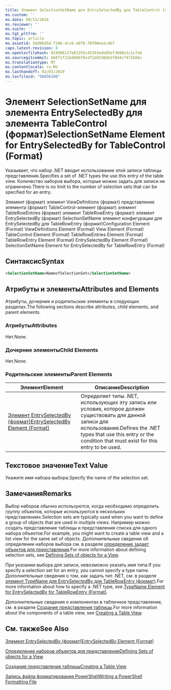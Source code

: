```yaml
---
title: Элемент SelectionSetName для EntrySelectedBy для TableControl (формат) | Документация Майкрософт
ms.custom: ''
ms.date: 09/13/2016
ms.reviewer: ''
ms.suite: ''
ms.tgt_pltfrm: ''
ms.topic: article
ms.assetid: 5dd0bd5d-f206-4cc6-a0f8-70700ee2c4b7
caps.latest.revision: 8
ms.openlocfilehash: 819906127e81355c45103ede85ef3608e1c1cfeb
ms.sourcegitcommit: b6871f21bd666f9cd71dd336bb3f844cf472b56c
ms.translationtype: MT
ms.contentlocale: ru-RU
ms.lasthandoff: 02/03/2019
ms.locfileid: "56856100"
---
```

# <a name="selectionsetname-element-for-entryselectedby-for-tablecontrol-format"></a><span data-ttu-id="c0bfd-102">Элемент SelectionSetName для элемента EntrySelectedBy для элемента TableControl (формат)</span><span class="sxs-lookup"><span data-stu-id="c0bfd-102">SelectionSetName Element for EntrySelectedBy for TableControl (Format)</span></span>

<span data-ttu-id="c0bfd-103">Указывает, что набор .NET вводит использование этой записи таблицы представления.</span><span class="sxs-lookup"><span data-stu-id="c0bfd-103">Specifies a set of .NET types the use this entry of the table view.</span></span> <span data-ttu-id="c0bfd-104">Количество наборов выбора, которые можно задать для записи не ограничено.</span><span class="sxs-lookup"><span data-stu-id="c0bfd-104">There is no limit to the number of selection sets that can be specified for an entry.</span></span>

<span data-ttu-id="c0bfd-105">Элемент (формат) элемент ViewDefinitions (формат) представление элемента (формат) TableControl-элемент (формат) элемент TableRowEntries (формат) элемент TableRowEntry (формат) элемент EntrySelectedBy (формат) SelectionSetName элемент конфигурации для EntrySelectedBy для TableRowEntry (формат)</span><span class="sxs-lookup"><span data-stu-id="c0bfd-105">Configuration Element (Format) ViewDefinitions Element (Format) View Element (Format) TableControl Element (Format) TableRowEntries Element (Format) TableRowEntry Element (Format) EntrySelectedBy Element (Format) SelectionSetName Element for EntrySelectedBy for TableRowEntry (Format)</span></span>

## <a name="syntax"></a><span data-ttu-id="c0bfd-106">Синтаксис</span><span class="sxs-lookup"><span data-stu-id="c0bfd-106">Syntax</span></span>

```xml
<SelectionSetName>NameofSelectionSet</SelectionSetName>
```

## <a name="attributes-and-elements"></a><span data-ttu-id="c0bfd-107">Атрибуты и элементы</span><span class="sxs-lookup"><span data-stu-id="c0bfd-107">Attributes and Elements</span></span>

<span data-ttu-id="c0bfd-108">Атрибуты, дочерние и родительские элементы в следующих разделах.</span><span class="sxs-lookup"><span data-stu-id="c0bfd-108">The following sections describe attributes, child elements, and parent elements.</span></span>

### <a name="attributes"></a><span data-ttu-id="c0bfd-109">Атрибуты</span><span class="sxs-lookup"><span data-stu-id="c0bfd-109">Attributes</span></span>

<span data-ttu-id="c0bfd-110">Нет.</span><span class="sxs-lookup"><span data-stu-id="c0bfd-110">None.</span></span>

### <a name="child-elements"></a><span data-ttu-id="c0bfd-111">Дочерние элементы</span><span class="sxs-lookup"><span data-stu-id="c0bfd-111">Child Elements</span></span>

<span data-ttu-id="c0bfd-112">Нет.</span><span class="sxs-lookup"><span data-stu-id="c0bfd-112">None.</span></span>

### <a name="parent-elements"></a><span data-ttu-id="c0bfd-113">Родительские элементы</span><span class="sxs-lookup"><span data-stu-id="c0bfd-113">Parent Elements</span></span>

|<span data-ttu-id="c0bfd-114">Элемент</span><span class="sxs-lookup"><span data-stu-id="c0bfd-114">Element</span></span>|<span data-ttu-id="c0bfd-115">Описание</span><span class="sxs-lookup"><span data-stu-id="c0bfd-115">Description</span></span>|
|-------------|-----------------|
|[<span data-ttu-id="c0bfd-116">Элемент EntrySelectedBy (формат)</span><span class="sxs-lookup"><span data-stu-id="c0bfd-116">EntrySelectedBy Element (Format)</span></span>](./entryselectedby-element-for-tablerowentry-for-tablecontrol-format.md)|<span data-ttu-id="c0bfd-117">Определяет типы .NET, использующих эту запись или условие, которое должен существовать для данной записи для использования.</span><span class="sxs-lookup"><span data-stu-id="c0bfd-117">Defines the .NET types that use this entry or the condition that must exist for this entry to be used.</span></span>|

## <a name="text-value"></a><span data-ttu-id="c0bfd-118">Текстовое значение</span><span class="sxs-lookup"><span data-stu-id="c0bfd-118">Text Value</span></span>

<span data-ttu-id="c0bfd-119">Укажите имя набора выбора.</span><span class="sxs-lookup"><span data-stu-id="c0bfd-119">Specify the name of the selection set.</span></span>

## <a name="remarks"></a><span data-ttu-id="c0bfd-120">Замечания</span><span class="sxs-lookup"><span data-stu-id="c0bfd-120">Remarks</span></span>

<span data-ttu-id="c0bfd-121">Выбор наборов обычно используются, когда необходимо определить группу объектов, которые используются в нескольких представлениях.</span><span class="sxs-lookup"><span data-stu-id="c0bfd-121">Selection sets are typically used when you want to define a group of objects that are used in multiple views.</span></span> <span data-ttu-id="c0bfd-122">Например можно создать представление таблицы и представления списка для одного набора объектов.</span><span class="sxs-lookup"><span data-stu-id="c0bfd-122">For example, you might want to create a table view and a list view for the same set of objects.</span></span> <span data-ttu-id="c0bfd-123">Дополнительные сведения об определении наборов выбора см. в разделе [определение задает объектов для представления](./defining-selection-sets.md).</span><span class="sxs-lookup"><span data-stu-id="c0bfd-123">For more information about defining selection sets, see [Defining Sets of objects for a View](./defining-selection-sets.md).</span></span>

<span data-ttu-id="c0bfd-124">При указании выбора для записи, невозможно указать имя типа.</span><span class="sxs-lookup"><span data-stu-id="c0bfd-124">If you specify a selection set for an entry, you cannot specify a type name.</span></span> <span data-ttu-id="c0bfd-125">Дополнительные сведения о том, как задать тип .NET, см. в разделе [элемент TypeName для EntrySelectedBy для TableRowEntry (формат)](./typename-element-for-entryselectedby-for-tablecontrol-format.md).</span><span class="sxs-lookup"><span data-stu-id="c0bfd-125">For more information about how to specify a .NET type, see [TypeName Element for EntrySelectedBy for TableRowEntry (Format)](./typename-element-for-entryselectedby-for-tablecontrol-format.md).</span></span>

<span data-ttu-id="c0bfd-126">Дополнительные сведения о компонентах в табличное представление, см. в разделе [Создание представления таблицы](./creating-a-table-view.md).</span><span class="sxs-lookup"><span data-stu-id="c0bfd-126">For more information about the components of a table view, see [Creating a Table View](./creating-a-table-view.md).</span></span>

## <a name="see-also"></a><span data-ttu-id="c0bfd-127">См. также</span><span class="sxs-lookup"><span data-stu-id="c0bfd-127">See Also</span></span>

[<span data-ttu-id="c0bfd-128">Элемент EntrySelectedBy (формат)</span><span class="sxs-lookup"><span data-stu-id="c0bfd-128">EntrySelectedBy Element (Format)</span></span>](./entryselectedby-element-for-tablerowentry-for-tablecontrol-format.md)

[<span data-ttu-id="c0bfd-129">Определение наборов объектов для представления</span><span class="sxs-lookup"><span data-stu-id="c0bfd-129">Defining Sets of objects for a View</span></span>](./defining-selection-sets.md)

[<span data-ttu-id="c0bfd-130">Создание представления таблицы</span><span class="sxs-lookup"><span data-stu-id="c0bfd-130">Creating a Table View</span></span>](./creating-a-table-view.md)

[<span data-ttu-id="c0bfd-131">Запись файла форматирования PowerShell</span><span class="sxs-lookup"><span data-stu-id="c0bfd-131">Writing a PowerShell Formatting File</span></span>](./writing-a-powershell-formatting-file.md)
